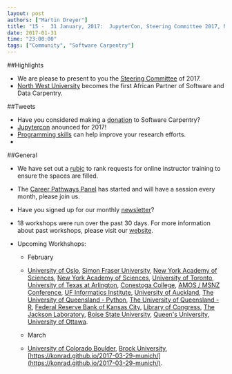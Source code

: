 ```yaml
---
layout: post
authors: ["Martin Dreyer"]
title: "15 -  31 January, 2017:  JupyterCon, Steering Committee 2017, North West University, Programming skills ."
date: 2017-01-31
time: "23:00:00"
tags: ["Community", "Software Carpentry"]
---
```


##Highlights

* We are please to present to you the [Steering Committee]({{site.baseurl}}/blog/2017/01/announcing-the-2017-steering-committee.html) of 2017.
* [North West University]({{site.baseurl}}/blog/2017/01/first-african-partner.html) becomes the first African Partner of Software and Data Carpentry.

##Tweets
* Have you considered making a [donation](https://www.flipcause.com/secure/donate/MjI2Mg==) to Software Carpentry?
* [Jupytercon](https://conferences.oreilly.com/jupyter/jup-ny) anounced for 2017!
* [Programming skills](http://www.nature.com/nature/journal/v541/n7638/full/nj7638-563a.html) can help improve your research efforts.
* 

##General
* We have set out a [rubic]({{site.baseurl}}/blog/2017/01/rubric-for-open-training.html) to rank requests for online instructor training to ensure the spaces are filled.
* The [Career Pathways Panel]({{site.baseurl}}/blog/2017/01/first-panel.html) has started and will have a session every month, please join us.
* Have you signed up for our monthly [newsletter](http://software-carpentry.us14.list-manage.com/subscribe?u=46d7513c798c6bd41e5f58f4a&id=50c3e6d6fe)?

* 18 workshops were run over the past 30 days. For more information about past workshops, please visit our [website]({{site.baseurl}}/workshops/past/). 
* Upcoming Workhshops:

  * February
  * [University of Oslo](https://uio-carpentry.github.io/2017-02-01-swc/), [Simon Fraser University](http://bgran.de/2017-02-02-SFU/), [New York Academy of Sciences](https://noamross.github.io/2017-02-03-nyas-r/), [New York Academy of Sciences](https://jasonpell.github.io/2017-02-03-nyas_python/), [University of Toronto](https://uoftcoders.github.io/2017-02-03-utoronto/), [University of Texas at Arlington](https://annawilliford.github.io/2017-02-04-UTA/), [Conestoga College](https://ppomorsk.github.io/2017-02-04-conestoga/), [AMOS / MSNZ Conference](https://damienirving.github.io/2017-02-05-amos/), [UF Informatics Institute](https://acislab.github.io/2017-02-06-UF-Informatics-Institute/), [University of Auckland](https://uoa-eresearch.github.io/2017-02-07-uoa/), [The University of Queensland - Python](https://bio-swc-bne.github.io/2017-08-01-resbazp/), [The University of Queensland - R](https://bio-swc-bne.github.io/2017-08-01-resbazr/),  [Federal Reserve Bank of Kansas City](https://butterflyology.github.io/2017-02-14-kcfrb/), [Library of Congress](https://oulib-swc.github.io/2017-02-15-loc/), [The Jackson Laboratory](https://smcclatchy.github.io/2017-02-16-barHarbor/), [Boise State University](https://bsurc.github.io/2017-02-16-rc-days/), [Queen's University](https://cac-staff.github.io/swc-queens-2017-feb/), [University of Ottawa](https://cac-staff.github.io/swc-uottawa-2017-feb/).
 
  * March
  * [University of Colorado Boulder](https://sarahpapich.github.io/2017-03-13-boulder/), [Brock University](https://computecanada.github.io/2017-03-25-brocku/), [https://konrad.github.io/2017-03-29-munich/](https://konrad.github.io/2017-03-29-munich/).